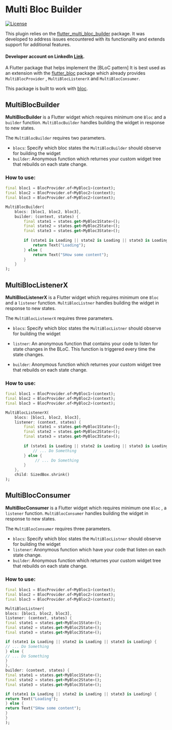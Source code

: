 # Multi Bloc Builder
[![License](https://img.shields.io/badge/License-Apache%202.0-blue.svg)](https://opensource.org/licenses/Apache-2.0)


This plugin relies on the [flutter_multi_bloc_builder](https://pub.dev/packages/flutter_multi_bloc_builder) package. It was developed to address issues encountered with its functionality and extends support for additional features.



#### Developer account on LinkedIn [Link](https://www.linkedin.com/in/zoualfkar-haydar).

A Flutter package that helps implement the [BLoC pattern]
It is best used as an extension with the [flutter_bloc](https://pub.dev/packages/flutter_bloc) package which already provides `MultiBlocProvider` , `MultiBlocListenerX` and `MultiBlocConsumer`.

This package is built to work with [bloc](https://pub.dev/packages/bloc).

## MultiBlocBuilder

__MultiBlocBuilder__ is a Flutter widget which requires minimum one `Bloc` and a `builder` function.
`MultiBlocBuilder` handles building the widget in response to new states.

The `MultiBlocBuilder` requires two parameters.
* `blocs`: Specify which bloc states the `MultiBlocBuilder` should observe for building the widget
* `builder`: Anonymous function which returnes your custom widget tree that rebuilds on each state change.

### How to use:
```dart
final bloc1 = BlocProvider.of<MyBloc1>(context);
final bloc2 = BlocProvider.of<MyBloc2>(context);
final bloc3 = BlocProvider.of<MyBloc2>(context);

MultiBlocBuilder(
    blocs: [bloc1, bloc2, bloc3],
    builder: (context, states) {
        final state1 = states.get<MyBloc1State>();
        final state2 = states.get<MyBloc2State>();
        final state3 = states.get<MyBloc3State>();
        
        if (state1 is Loading || state2 is Loading || state3 is Loading) {
            return Text("Loading");
        } else {
            return Text("SHow some content");
        }
    }
);
```



## MultiBlocListenerX

__MultiBlocListenerX__ is a Flutter widget which requires minimum one `Bloc` and a `listener` function.
`MultiBlocListner` handles building the widget in response to new states.

The `MultiBlocListenerX` requires three parameters.
* `blocs`: Specify which bloc states the `MultiBlocListner` should observe for building the widget

* `listner`: An anonymous function that contains your code to listen for state changes in the BLoC. This function is triggered every time the state changes.

* `builder`: Anonymous function which returnes your custom widget tree that rebuilds on each state change.

### How to use:
```dart
final bloc1 = BlocProvider.of<MyBloc1>(context);
final bloc2 = BlocProvider.of<MyBloc2>(context);
final bloc3 = BlocProvider.of<MyBloc2>(context);

MultiBlocListenerX(
    blocs: [bloc1, bloc2, bloc3],
    listener: (context, states) {
        final state1 = states.get<MyBloc1State>();
        final state2 = states.get<MyBloc2State>();
        final state3 = states.get<MyBloc3State>();
        
        if (state1 is Loading || state2 is Loading || state3 is Loading) {
            // ... Do Something
        } else {
             // ... Do Something
        }
    },
    child: SizedBox.shrink()
);
```


## MultiBlocConsumer

__MultiBlocConsumer__ is a Flutter widget which requires minimum one `Bloc` , a `listener` function.
`MultiBlocConsumer` handles building the widget in response to new states.

The `MultiBlocConsumer` requires three parameters.
* `blocs`: Specify which bloc states the `MultiBlocListner` should observe for building the widget
* `listener`: Anonymous function which have your code that listen on each state change.
* `builder`: Anonymous function which returnes your custom widget tree that rebuilds on each state change.

### How to use:
```dart
final bloc1 = BlocProvider.of<MyBloc1>(context);
final bloc2 = BlocProvider.of<MyBloc2>(context);
final bloc3 = BlocProvider.of<MyBloc2>(context);

MultiBlocListner(
blocs: [bloc1, bloc2, bloc3],
listener: (context, states) {
final state1 = states.get<MyBloc1State>();
final state2 = states.get<MyBloc2State>();
final state3 = states.get<MyBloc3State>();

if (state1 is Loading || state2 is Loading || state3 is Loading) {
// ... Do Something
} else {
// ... Do Something
}
},
builder: (context, states) {
final state1 = states.get<MyBloc1State>();
final state2 = states.get<MyBloc2State>();
final state3 = states.get<MyBloc3State>();

if (state1 is Loading || state2 is Loading || state3 is Loading) {
return Text("Loading");
} else {
return Text("SHow some content");
}
}
);
```